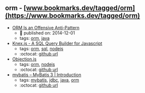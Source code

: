 orm - [www.bookmarks.dev/tagged/orm](https://www.bookmarks.dev/tagged/orm)
---
* [ORM Is an Offensive Anti-Pattern ](https://www.yegor256.com/2014/12/01/orm-offensive-anti-pattern.html)
    * :calendar: published on: 2014-12-01
    * tags: [orm](../tagged/orm.md), [java](../tagged/java.md)
* [Knex.js - A SQL Query Builder for Javascript](http://knexjs.org/)
    * tags: [orm](../tagged/orm.md), [sql](../tagged/sql.md), [nodejs](../tagged/nodejs.md)
    * :octocat: [github url](https://github.com/tgriesser/knex)
* [Objection.js](http://vincit.github.io/objection.js/)
    * tags: [orm](../tagged/orm.md), [nodejs](../tagged/nodejs.md)
    * :octocat: [github url](https://github.com/Vincit/objection.js)
* [mybatis – MyBatis 3 | Introduction](http://www.mybatis.org/mybatis-3/)
    * tags: [mybatis](../tagged/mybatis.md), [jdbc](../tagged/jdbc.md), [java](../tagged/java.md), [orm](../tagged/orm.md)
    * :octocat: [github url](https://github.com/mybatis/mybatis-3)
